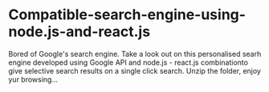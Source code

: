 # Compatible-search-engine-using-node.js-and-react.js

Bored of Google's search engine. Take a look out on this personalised searh engine developed using Google API and node.js - react.js combinationto give selective search results on a single click search. 
Unzip the folder, enjoy yur browsing...
